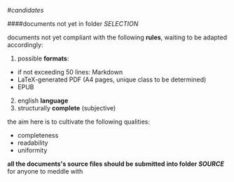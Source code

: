#*candidates*

####documents not yet in folder *SELECTION*

documents not yet compliant with the following **rules**, waiting to be adapted accordingly:

1. possible **formats**:
  - if not exceeding 50 lines: Markdown
  - LaTeX-generated PDF (A4 pages, unique class to be determined)
  - EPUB
2. english **language**
3. structurally **complete** (subjective)

the aim here is to cultivate the following qualities: 
- completeness
- readability
- uniformity


**all the documents's source files should be submitted into folder *SOURCE*** for anyone to meddle with

